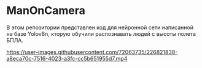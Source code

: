 # ManOnCamera
В этом репозитории представлен код для нейронной сети написанной на базе Yolov8n, кторую обучили распознавать людей с высоты полета БПЛА.


https://user-images.githubusercontent.com/72063735/226821838-a8eca70c-7516-4023-a3fc-cc5b651955d7.mp4

